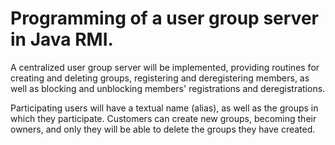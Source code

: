 # Programming of a user group server in Java RMI.

A centralized user group server will be implemented, providing routines for creating and deleting groups, registering and deregistering members, as well as blocking and unblocking members' registrations and deregistrations.

Participating users will have a textual name (alias), as well as the groups in which they participate. Customers can create new groups, becoming their owners, and only they will be able to delete the groups they have created.
